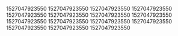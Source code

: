 1527047923550
1527047923550
1527047923550
1527047923550
1527047923550
1527047923550
1527047923550
1527047923550
1527047923550
1527047923550
1527047923550
1527047923550
1527047923550
1527047923550
1527047923550